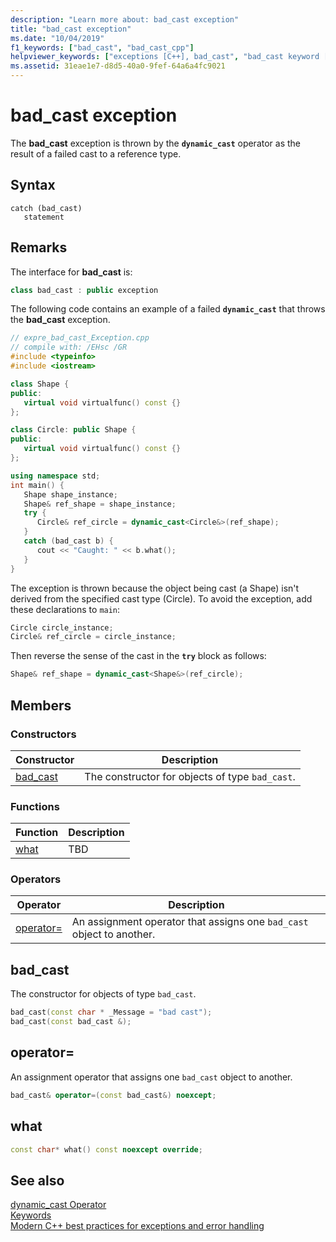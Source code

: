 ```yaml
---
description: "Learn more about: bad_cast exception"
title: "bad_cast exception"
ms.date: "10/04/2019"
f1_keywords: ["bad_cast", "bad_cast_cpp"]
helpviewer_keywords: ["exceptions [C++], bad_cast", "bad_cast keyword [C++]"]
ms.assetid: 31eae1e7-d8d5-40a0-9fef-64a6a4fc9021
---
```

# bad_cast exception

The **bad_cast** exception is thrown by the **`dynamic_cast`** operator as the result of a failed cast to a reference type.

## Syntax

```
catch (bad_cast)
   statement
```

## Remarks

The interface for **bad_cast** is:

```cpp
class bad_cast : public exception
```

The following code contains an example of a failed **`dynamic_cast`** that throws the **bad_cast** exception.

```cpp
// expre_bad_cast_Exception.cpp
// compile with: /EHsc /GR
#include <typeinfo>
#include <iostream>

class Shape {
public:
   virtual void virtualfunc() const {}
};

class Circle: public Shape {
public:
   virtual void virtualfunc() const {}
};

using namespace std;
int main() {
   Shape shape_instance;
   Shape& ref_shape = shape_instance;
   try {
      Circle& ref_circle = dynamic_cast<Circle&>(ref_shape);
   }
   catch (bad_cast b) {
      cout << "Caught: " << b.what();
   }
}
```

The exception is thrown because the object being cast (a Shape) isn't derived from the specified cast type (Circle). To avoid the exception, add these declarations to `main`:

```cpp
Circle circle_instance;
Circle& ref_circle = circle_instance;
```

Then reverse the sense of the cast in the **`try`** block as follows:

```cpp
Shape& ref_shape = dynamic_cast<Shape&>(ref_circle);
```

## Members

### Constructors

|Constructor|Description|
|-|-|
|[bad_cast](#bad_cast)|The constructor for objects of type `bad_cast`.|

### Functions

|Function|Description|
|-|-|
|[what](#what)|TBD|

### Operators

|Operator|Description|
|-|-|
|[operator=](#op_eq)|An assignment operator that assigns one `bad_cast` object to another.|

## <a name="bad_cast"></a> bad_cast

The constructor for objects of type `bad_cast`.

```cpp
bad_cast(const char * _Message = "bad cast");
bad_cast(const bad_cast &);
```

## <a name="op_eq"></a> operator=

An assignment operator that assigns one `bad_cast` object to another.

```cpp
bad_cast& operator=(const bad_cast&) noexcept;
```

## <a name="what"></a> what

```cpp
const char* what() const noexcept override;
```

## See also

[dynamic_cast Operator](../cpp/dynamic-cast-operator.md)\
[Keywords](../cpp/keywords-cpp.md)\
[Modern C++ best practices for exceptions and error handling](../cpp/errors-and-exception-handling-modern-cpp.md)
